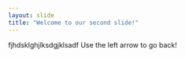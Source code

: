 ```yaml
---
layout: slide
title: "Welcome to our second slide!"
---
```

fjhdsklghjlksdgjklsadf
Use the left arrow to go back!
